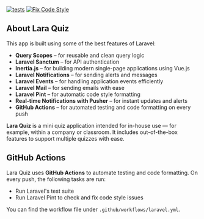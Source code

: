 [![tests](https://github.com/WYL-Doinet/quiz/actions/workflows/tests.yml/badge.svg)](https://github.com/WYL-Doinet/quiz/actions/workflows/tests.yml)
[![Fix Code Style](https://github.com/WYL-Doinet/quiz/actions/workflows/pint.yml/badge.svg)](https://github.com/WYL-Doinet/quiz/actions/workflows/pint.yml)
## About Lara Quiz

This app is built using some of the best features of Laravel:

- **Query Scopes** – for reusable and clean query logic  
- **Laravel Sanctum** – for API authentication  
- **Inertia.js** – for building modern single-page applications using Vue.js  
- **Laravel Notifications** – for sending alerts and messages  
- **Laravel Events** – for handling application events efficiently  
- **Laravel Mail** – for sending emails with ease  
- **Laravel Pint** – for automatic code style formatting  
- **Real-time Notifications with Pusher** – for instant updates and alerts  
- **GitHub Actions** – for automated testing and code formatting on every push

**Lara Quiz** is a mini quiz application intended for in-house use — for example, within a company or classroom. It includes out-of-the-box features to support multiple quizzes with ease.

## GitHub Actions

Lara Quiz uses **GitHub Actions** to automate testing and code formatting. On every push, the following tasks are run:

- Run Laravel's test suite  
- Run Laravel Pint to check and fix code style issues

You can find the workflow file under `.github/workflows/laravel.yml`.
